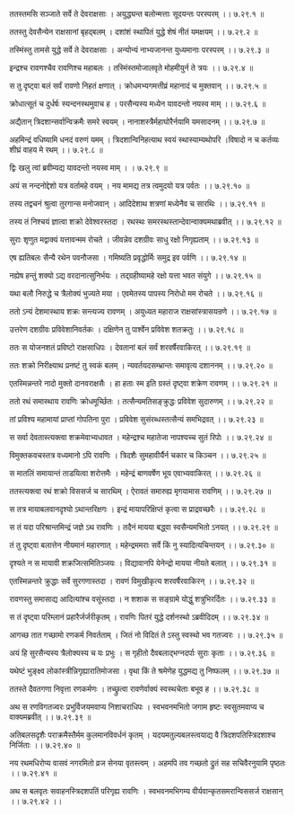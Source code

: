 ततस्तमसि सञ्जाते सर्वे ते देवराक्षसाः ।
अयुद्ध्यन्त बलोन्मत्ताः सूदयन्तः परस्परम् ।। ७.२९.१ ॥

ततस्तु देवसैन्येन राक्षसानां बृहद्बलम् ।
दशांशं स्थापितं युद्धे शेषं नीतं यमक्षयम् ।। ७.२९.२ ॥

तस्मिंस्तु तामसे युद्धे सर्वे ते देवराक्षसाः ।
अन्योन्यं नाभ्यजानन्त युध्यमानाः परस्परम् ।। ७.२९.३ ॥

इन्द्रश्च रावणश्चैव रावणिश्च महाबलः ।
तस्मिंस्तमोजालवृते मोहमीयुर्न ते त्रयः ।। ७.२९.४ ॥

स तु दृष्ट्वा बलं सर्वं रावणो निहतं क्षणात् ।
क्रोधमभ्यगमत्तीव्रं महानादं च मुक्तवान् ।। ७.२९.५ ॥

क्रोधात्सूतं च दुर्धर्षः स्यन्दनस्थमुवाच ह ।
परसैन्यस्य मध्येन यावदन्तो नयस्व माम् ।। ७.२९.६ ॥

अद्यैतान् त्रिदशान्सर्वान्विक्रमैः समरे स्वयम् ।
नानाशस्त्रैर्महाघोरैर्नयामि यमसादनम् ।। ७.२९.७ ॥

अहमिन्द्रं वधिष्यामि धनदं वरुणं यमम् ।
त्रिदशान्विनिहत्याथ स्वयं स्थास्याम्यथोपरि ।विषादो न च कर्तव्यः शीघ्रं वाहय मे रथम् ।। ७.२९.८ ॥

द्विः खलु त्वां ब्रवीम्यद्य यावदन्तो नयस्व माम् ।
। ७.२९.९ ॥

अयं स नन्दनोद्देशो यत्र वर्तामहे वयम् ।
नय मामद्य तत्र त्वमुदयो यत्र पर्वतः ।। ७.२९.१० ॥

तस्य तद्वचनं श्रुत्वा तुरगान्स मनोजवान् ।
आदिदेशाथ शत्रणां मध्येनैव च सारथिः ।। ७.२९.११ ॥

तस्य तं निश्चयं ज्ञात्वा शक्रो देवेश्वरस्तदा ।
रथस्थः समरस्थस्तान्देवान्वाक्यमथाब्रवीत् ।। ७.२९.१२ ॥

सुराः शृणुत मद्वाक्यं यत्तावन्मम रोचते ।
जीवन्नेव दशग्रीवः साधु रक्षो निगृह्यताम् ।। ७.२९.१३ ॥

एष ह्यतिबलः सैन्यै रथेन पवनौजसा ।
गमिष्यति प्रवृद्धोर्मिः समुद्र इव पर्वणि ।। ७.२९.१४ ॥

नह्येष हन्तुं शक्यो ऽद्य वरदानात्सुनिर्भयः ।
तद्ग्रहीष्यामहे रक्षो यत्ता भवत संयुगे ।। ७.२९.१५ ॥

यथा बलौ निरुद्धे च त्रैलोक्यं भुज्यते मया ।
एवमेतस्य पापस्य निरोधो मम रोचते ।। ७.२९.१६ ॥

ततो ऽन्यं देशमास्थाय शक्रः सन्त्यज्य रावणम् ।
अयुध्यत महाराज राक्षसांस्त्रासयन्रणे ।। ७.२९.१७ ॥

उत्तरेण दशग्रीवः प्रविवेशानिवर्तकः ।
दक्षिणेन तु पार्श्वेन प्रविवेश शतक्रतुः ।। ७.२९.१८ ॥

ततः स योजनशतं प्रविष्टो राक्षसाधिपः ।
देवतानां बलं सर्वं शरवर्षैरवाकिरत् ।। ७.२९.१९ ॥

ततः शक्रो निरीक्ष्याथ प्रनष्टं तु स्वकं बलम् ।
न्यवर्तयदसम्भ्रान्तः समावृत्य दशाननम् ।। ७.२९.२० ॥

एतस्मिन्नन्तरे नादो मुक्तो दानवराक्षसैः ।
हा हताः स्म इति ग्रस्तं दृष्ट्वा शक्रेण रावणम् ।। ७.२९.२१ ॥

ततो रथं समास्थाय रावणिः क्रोधमूर्च्छितः ।
तत्सैन्यमतिसङ्क्रुद्धः प्रविवेश सुदारुणम् ।। ७.२९.२२ ॥

तां प्रविश्य महामायां प्राप्तां गोपतिना पुरा ।
प्रविवेश सुसंरब्धस्तत्सैन्यं समभिद्रवत् ।। ७.२९.२३ ॥

स सर्वा देवतास्त्यक्त्वा शक्रमेवाभ्यधावत ।
महेन्द्रश्च महातेजा नापश्यच्च सुतं रिपोः ।। ७.२९.२४ ॥

विमुक्तकवचस्तत्र वध्यमानो ऽपि रावणिः ।
त्रिदशैः सुमहावीर्यैर्न चकार च किञ्चन ।। ७.२९.२५ ॥

स मातलिं समायान्तं ताडयित्वा शरोत्तमैः ।
महेन्द्रं बाणवर्षेण भूय एवाभ्यवाकिरत् ।। ७.२९.२६ ॥

ततस्त्यक्त्वा रथं शक्रो विससर्ज च सारथिम् ।
ऐरावतं समारुह्य मृगयामास रावणिम् ।। ७.२९.२७ ॥

स तत्र मायाबलवानदृश्यो ऽथान्तरिक्षगः ।
इन्द्रं मायापरिक्षिप्तं कृत्वा स प्राद्रवच्छरैः ।। ७.२९.२८ ॥

स तं यदा परिश्रान्तमिन्द्रं जज्ञे ऽथ रावणिः ।
तदैनं मायया बद्ध्वा स्वसैन्यमभितो ऽनयत् ।। ७.२९.२९ ॥

तं तु दृष्ट्वा बलात्तेन नीयमानं महारणात् ।
महेन्द्रममराः सर्वे किं नु स्यादित्यचिन्तयन् ।। ७.२९.३० ॥

दृश्यते न स मायावी शक्रजित्समितिञ्जयः ।
विद्यावानपि येनेन्द्रो मायया नीयते बलात् ।। ७.२९.३१ ॥

एतस्मिन्नन्तरे क्रुद्धाः सर्वे सुरगणास्तदा ।
रावणं विमुखीकृत्य शरवर्षैरवाकिरन् ।। ७.२९.३२ ॥

रावणस्तु समासाद्य आदित्यांश्च वसूंस्तदा ।
न शशाक स सङ्ग्रामे योद्धुं शत्रुभिरर्दितः ।। ७.२९.३३ ॥

स तं दृष्ट्वा परिम्लानं प्रहारैर्जर्जरीकृतम् ।
रावणिः पितरं युद्धे दर्शनस्थो ऽब्रवीदिदम् ।। ७.२९.३४ ॥

आगच्छ तात गच्छामो रणकर्म निवर्तताम् ।
जितं नो विदितं ते ऽस्तु स्वस्थो भव गतज्वरः ।। ७.२९.३५ ॥

अयं हि सुरसैन्यस्य त्रैलोक्यस्य च यः प्रभुः ।
स गृहीतो दैवबलाद्भग्नदर्पाः सुराः कृताः ।। ७.२९.३६ ॥

यथेष्टं भुङ्क्ष्व लोकांस्त्रीन्निगृह्यारातिमोजसा ।
वृथा किं ते श्रमेणेह युद्धमद्य तु निष्फलम् ।। ७.२९.३७ ॥

ततस्ते दैवतगणा निवृत्ता रणकर्मणः ।
तच्छ्रुत्वा रावणेर्वाक्यं स्वस्थचेताः बभूव ह ।। ७.२९.३८ ॥

अथ स रणविगतज्वरः प्रभुर्विजयमवाप्य निशाचराधिपः ।
स्वभवनमभितो जगाम हृष्टः स्वसुतमवाप्य च वाक्यमब्रवीत् ।। ७.२९.३९ ॥

अतिबलसदृशैः पराक्रमैस्तैर्मम कुलमानविवर्धनं कृतम् ।
यदयमतुल्यबलस्त्वयाद्य वै त्रिदशपतिस्त्रिदशाश्च निर्जिताः ।। ७.२९.४० ॥

नय रथमधिरोप्य वासवं नगरमितो व्रज सेनया वृतस्त्वम् ।
अहमपि तव गच्छतो द्रुतं सह सचिवैरनुयामि पृष्ठतः ।। ७.२९.४१ ॥

अथ स बलवृतः सवाहनस्त्रिदशपतिं परिगृह्य रावणिः ।
स्वभवनमभिगम्य वीर्यवान्कृतसमरान्विससर्ज राक्षसान् ।। ७.२९.४२ ।।

